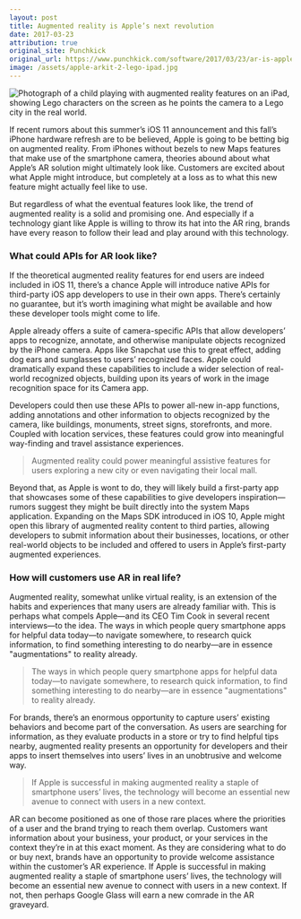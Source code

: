 ```yaml
---
layout: post
title: Augmented reality is Apple’s next revolution
date: 2017-03-23
attribution: true
original_site: Punchkick
original_url: https://www.punchkick.com/software/2017/03/23/ar-is-apples-next-revolution-and-brands-should-follow-suit
image: /assets/apple-arkit-2-lego-ipad.jpg
---
```

![Photograph of a child playing with augmented reality features on an iPad, showing Lego characters on the screen as he points the camera to a Lego city in the real world.]({{image}})

If recent rumors about this summer’s iOS 11 announcement and this fall’s iPhone hardware refresh are to be believed, Apple is going to be betting big on augmented reality. From iPhones without bezels to new Maps features that make use of the smartphone camera, theories abound about what Apple’s AR solution might ultimately look like. Customers are excited about what Apple might introduce, but completely at a loss as to what this new feature might actually feel like to use.

But regardless of what the eventual features look like, the trend of augmented reality is a solid and promising one. And especially if a technology giant like Apple is willing to throw its hat into the AR ring, brands have every reason to follow their lead and play around with this technology.

### What could APIs for AR look like?

If the theoretical augmented reality features for end users are indeed included in iOS 11, there’s a chance Apple will introduce native APIs for third-party iOS app developers to use in their own apps. There’s certainly no guarantee, but it’s worth imagining what might be available and how these developer tools might come to life.

Apple already offers a suite of camera-specific APIs that allow developers’ apps to recognize, annotate, and otherwise manipulate objects recognized by the iPhone camera. Apps like Snapchat use this to great effect, adding dog ears and sunglasses to users’ recognized faces. Apple could dramatically expand these capabilities to include a wider selection of real-world recognized objects, building upon its years of work in the image recognition space for its Camera app.

Developers could then use these APIs to power all-new in-app functions, adding annotations and other information to objects recognized by the camera, like buildings, monuments, street signs, storefronts, and more. Coupled with location services, these features could grow into meaningful way-finding and travel assistance experiences.

> Augmented reality could power meaningful assistive features for users exploring a new city or even navigating their local mall.

Beyond that, as Apple is wont to do, they will likely build a first-party app that showcases some of these capabilities to give developers inspiration—rumors suggest they might be built directly into the system Maps application. Expanding on the Maps SDK introduced in iOS 10, Apple might open this library of augmented reality content to third parties, allowing developers to submit information about their businesses, locations, or other real-world objects to be included and offered to users in Apple’s first-party augmented experiences.

### How will customers use AR in real life?

Augmented reality, somewhat unlike virtual reality, is an extension of the habits and experiences that many users are already familiar with. This is perhaps what compels Apple—and its CEO Tim Cook in several recent interviews—to the idea. The ways in which people query smartphone apps for helpful data today—to navigate somewhere, to research quick information, to find something interesting to do nearby—are in essence "augmentations" to reality already.

> The ways in which people query smartphone apps for helpful data today—to navigate somewhere, to research quick information, to find something interesting to do nearby—are in essence "augmentations" to reality already.

For brands, there’s an enormous opportunity to capture users’ existing behaviors and become part of the conversation. As users are searching for information, as they evaluate products in a store or try to find helpful tips nearby, augmented reality presents an opportunity for developers and their apps to insert themselves into users’ lives in an unobtrusive and welcome way.

> If Apple is successful in making augmented reality a staple of smartphone users’ lives, the technology will become an essential new avenue to connect with users in a new context. 

AR can become positioned as one of those rare places where the priorities of a user and the brand trying to reach them overlap. Customers want information about your business, your product, or your services in the context they’re in at this exact moment. As they are considering what to do or buy next, brands have an opportunity to provide welcome assistance within the customer’s AR experience. If Apple is successful in making augmented reality a staple of smartphone users’ lives, the technology will become an essential new avenue to connect with users in a new context. If not, then perhaps Google Glass will earn a new comrade in the AR graveyard.